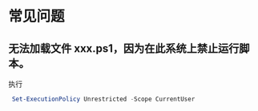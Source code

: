 # 常见问题
## 无法加载文件 xxx.ps1，因为在此系统上禁止运行脚本。
执行
```powershell
 Set-ExecutionPolicy Unrestricted -Scope CurrentUser
```
